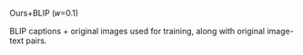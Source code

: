 Ours+BLIP (𝑤=0.1)

BLIP captions + original images used for training, along with original image-text pairs. 